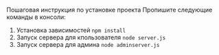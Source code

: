 Пошаговая инструкция по установке проекта
Пропишите следующие команды в консоли:
1. Установка зависимостей ```npm install``` 
2. Запуск сервера для кпользователя ```node server.js```
3. Запуск сервера для админа ```node adminserver.js```
